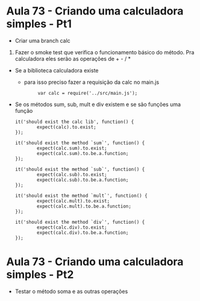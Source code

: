 # Aula 73 - Criando uma calculadora simples - Pt1


- Criar uma branch calc

1. Fazer o smoke test que verifica o funcionamento básico do método. Pra calculadora eles serão as operações de + - / *
  - Se a biblioteca calculadora existe
     - para isso preciso fazer a requisição da calc no main.js

                var calc = require('../src/main.js');

  - Se os métodos sum, sub, mult e div existem e se são funções uma função

        it('should exist the calc lib', function() {
                expect(calc).to.exist;
        });

        it('should exist the method `sum`', function() {
                expect(calc.sum).to.exist;
                expect(calc.sum).to.be.a.function;
        });

        it('should exist the method `sub`', function() {
                expect(calc.sub).to.exist;
                expect(calc.sub).to.be.a.function;
        });

        it('should exist the method `mult`', function() {
                expect(calc.mult).to.exist;
                expect(calc.mult).to.be.a.function;
        });

        it('should exist the method `div`', function() {
                expect(calc.div).to.exist;
                expect(calc.div).to.be.a.function;
        });


# Aula 73 - Criando uma calculadora simples - Pt2

- Testar o método soma e as outras operações